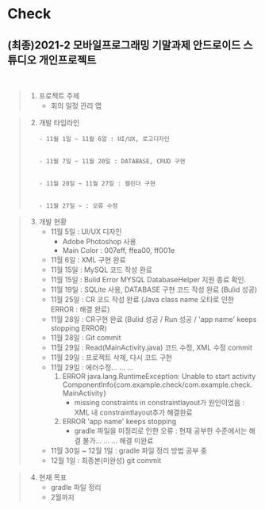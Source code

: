 Check
==============

(최종)2021-2 모바일프로그래밍 기말과제 안드로이드 스튜디오 개인프로젝트
-------------
<br>

> 1) 프로젝트 주제
>    * 회의 일정 관리 앱


> 2) 개발 타임라인
>    <br>
>
>
>        - 11월 1일 ~ 11월 6알 : UI/UX, 로고디자인
>
>
>        - 11월 7일 ~ 11월 20일 : DATABASE, CRUD 구현
>
>
>        - 11월 20일 ~ 11월 27일 : 캘린더 구현
>
>
>        - 11월 27일 ~ : 오류 수정


> 3) 개발 현황
>    - 11월 5일 : UI/UX 디자인
>        - Adobe Photoshop 사용
>        - Main Color : 007eff, ffea00, ff001e
>    - 11월 6일 : XML 구현 완료
>    - 11월 15일 : MySQL 코드 작성 완료
>    - 11월 15일 : Bulid Error MYSQL DatabaseHelper 지원 종료 확인.
>    - 11월 19일 : SQLite 사용, DATABASE 구현 코드 작성 완료 (Bulid 성공)
>    - 11월 25일 : CR 코드 작성 완료 (Java class name 오타로 인한 ERROR : 해결 완료)
>    - 11월 28일 : CR구현 완료 (Bulid 성공 / Run 성공 / 'app name' keeps stopping ERROR)
>    - 11월 28일 : Git commit
>    - 11월 29일 : Read(MainActivity.java) 코드 수정, XML 수정 commit
>    - 11월 29일 : 프로젝트 삭제, 다시 코드 구현
>    - 11월 29일 : 에러수정... ... ...
>        1. ERROR java.lang.RuntimeException: Unable to start activity ComponentInfo{com.example.check/com.example.check.MainActivity}
>            * missing constraints in constraintlayout가 원인이었음 : XML 내 constraintlayout추가 해결완료
>        2. ERROR 'app name' keeps stopping
>            * gradle 파일을 미정리로 인한 오류 : 현재 공부한 수준에서는 해결 불가... ... ... 해결 미완료
>    - 11월 30일 ~ 12월 1일 : gradle 파일 정리 방법 공부 중
>    - 12월 1일 : 최종본(미완성) git commit
>

> 4) 현재 목표
>     - gradle 파일 정리
>     - 2월까지 
